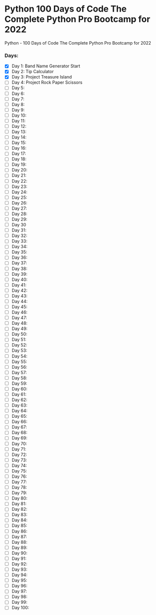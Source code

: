 # Python 100 Days of Code The Complete Python Pro Bootcamp for 2022
Python - 100 Days of Code The Complete Python Pro Bootcamp for 2022

### Days: ###
- [x] Day 1: Band Name Generator Start
- [x] Day 2: Tip Calculator
- [X] Day 3: Project Treasure Island
- [ ] Day 4: Project Rock Paper Scissors
- [ ] Day 5:
- [ ] Day 6:
- [ ] Day 7:
- [ ] Day 8:
- [ ] Day 9:
- [ ] Day 10:
- [ ] Day 11: 
- [ ] Day 12: 
- [ ] Day 13:
- [ ] Day 14:
- [ ] Day 15:
- [ ] Day 16:
- [ ] Day 17:
- [ ] Day 18:
- [ ] Day 19:
- [ ] Day 20:
- [ ] Day 21: 
- [ ] Day 22: 
- [ ] Day 23:
- [ ] Day 24:
- [ ] Day 25:
- [ ] Day 26:
- [ ] Day 27:
- [ ] Day 28:
- [ ] Day 29:
- [ ] Day 30
- [ ] Day 31: 
- [ ] Day 32: 
- [ ] Day 33:
- [ ] Day 34:
- [ ] Day 35:
- [ ] Day 36:
- [ ] Day 37:
- [ ] Day 38:
- [ ] Day 39:
- [ ] Day 40:
- [ ] Day 41: 
- [ ] Day 42: 
- [ ] Day 43:
- [ ] Day 44:
- [ ] Day 45:
- [ ] Day 46:
- [ ] Day 47:
- [ ] Day 48:
- [ ] Day 49:
- [ ] Day 50:
- [ ] Day 51: 
- [ ] Day 52: 
- [ ] Day 53:
- [ ] Day 54:
- [ ] Day 55:
- [ ] Day 56:
- [ ] Day 57:
- [ ] Day 58:
- [ ] Day 59:
- [ ] Day 60:
- [ ] Day 61: 
- [ ] Day 62: 
- [ ] Day 63:
- [ ] Day 64:
- [ ] Day 65:
- [ ] Day 66:
- [ ] Day 67:
- [ ] Day 68:
- [ ] Day 69:
- [ ] Day 70:
- [ ] Day 71: 
- [ ] Day 72: 
- [ ] Day 73:
- [ ] Day 74:
- [ ] Day 75:
- [ ] Day 76:
- [ ] Day 77:
- [ ] Day 78:
- [ ] Day 79:
- [ ] Day 80:
- [ ] Day 81: 
- [ ] Day 82: 
- [ ] Day 83:
- [ ] Day 84:
- [ ] Day 85:
- [ ] Day 86:
- [ ] Day 87:
- [ ] Day 88:
- [ ] Day 89:
- [ ] Day 90:
- [ ] Day 91: 
- [ ] Day 92: 
- [ ] Day 93:
- [ ] Day 94:
- [ ] Day 95:
- [ ] Day 96:
- [ ] Day 97:
- [ ] Day 98:
- [ ] Day 99:
- [ ] Day 100:
